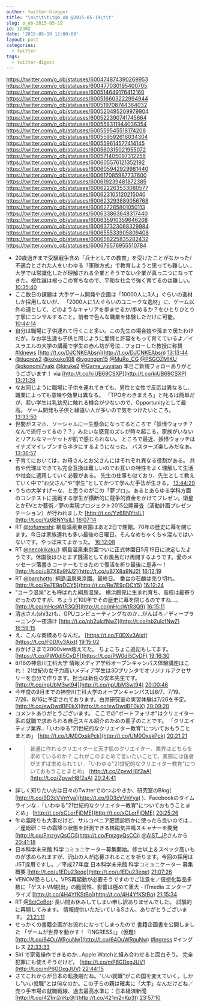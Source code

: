 ```yaml
---
author: twitter-blogger
title: "\n\t\t\t\t@o_ob @2015-05-19\t\t"
slug: o_ob-2015-05-19
id: 12302
date: '2015-05-19 12:00:00'
layout: post
categories:
  - twitter
tags:
  - twitter-digest
---
```


https://twitter.com/o_ob/statuses/600474874390269953 https://twitter.com/o_ob/statuses/600477030195400705 https://twitter.com/o_ob/statuses/600514649176412160 https://twitter.com/o_ob/statuses/600516603222994944 https://twitter.com/o_ob/statuses/600519708744364032 https://twitter.com/o_ob/statuses/600520495209979904 https://twitter.com/o_ob/statuses/600522390741745664 https://twitter.com/o_ob/statuses/600558311944036354 https://twitter.com/o_ob/statuses/600559545518174208 https://twitter.com/o_ob/statuses/600559592616034304 https://twitter.com/o_ob/statuses/600559614577414145 https://twitter.com/o_ob/statuses/600560315021955072 https://twitter.com/o_ob/statuses/600571405097312256 https://twitter.com/o_ob/statuses/600605576121352192 https://twitter.com/o_ob/statuses/600605942929981440 https://twitter.com/o_ob/statuses/600617085987737600 https://twitter.com/o_ob/statuses/600619239481872385 https://twitter.com/o_ob/statuses/600622263533080577 https://twitter.com/o_ob/statuses/600623105120215040 https://twitter.com/o_ob/statuses/600623293889056768 https://twitter.com/o_ob/statuses/600627285801050113 https://twitter.com/o_ob/statuses/600633863648317440 https://twitter.com/o_ob/statuses/600635910359646208 https://twitter.com/o_ob/statuses/600637323068329984 https://twitter.com/o_ob/statuses/600655533905809408 https://twitter.com/o_ob/statuses/600658225835282432 https://twitter.com/o_ob/statuses/600676576955510784  

*   20歳過ぎまで受験戦争含め「兵士としての教育」を受けたことがなかった/不適合とされた人をいわゆる「軍隊方式」で教育しようと思っても難しい...大学では常識化したが理解される企業とそうでない企業が真っ二つになってきた。根性論は根っこの育ちなので、平和な社会で強く育てるのは難しい。 [10:35:40](https://twitter.com/o_ob/statuses/600474874390269953)
*   ここ数日の課題は 大手ゲーム開発や企画は「10000人に3人」ぐらいの逸材しか採用しないが、 「2000人に1人ぐらいのユニークな逸材」に、ゲーム以外の道として、どのようなキャリアを歩ませるか/歩めるか？をひとりひとり丁寧にコンサルすること。前者で色んな職業を体験しただけに可能。 [10:44:14](https://twitter.com/o_ob/statuses/600477030195400705)
*   自分は職場に子供連れて行くこと多い。この先生の場合娘や孫まで居たわけだが。なお学生達も子供と同じように愛情と許容をもって育てているよ／イスラエルの大学の講義で学生の赤ん坊が号泣…フォローした教授に称賛 [#ldnews](https://twitter.com/search?q=%23ldnews&src=hash) [http://t.co/DJCNKEAbsn](http://t.co/DJCNKEAbsn) [13:13:44](https://twitter.com/o_ob/statuses/600514649176412160)
*   [@tiucrew2](https://twitter.com/tiucrew2) [@kokoko108](https://twitter.com/kokoko108) [@ygongon15](https://twitter.com/ygongon15) [@MuRo_CG](https://twitter.com/MuRo_CG) [@PSGOZMIKU](https://twitter.com/PSGOZMIKU) [@okonomi7yaki](https://twitter.com/okonomi7yaki) [@kiruke2](https://twitter.com/kiruke2) [@Game_yuyatan](https://twitter.com/Game_yuyatan) 本日ご新規フォローありがとうございます！ via [http://t.co/kiUB69CSXP](http://t.co/kiUB69CSXP) [13:21:29](https://twitter.com/o_ob/statuses/600516603222994944)
*   なお同じように職場に子供を連れてきても、男性と女性で反応は異なるし、職業によっても意味や効果は異なる。 「TPOをわきまえろ」と叱るは簡単だが、若い学生は乳幼児に触れる機会が少ないので、Opportunityとして最高。 ゲーム開発も子供と縁遠い人が多いので気をつけたいところ。 [13:33:50](https://twitter.com/o_ob/statuses/600519708744364032)
*   世間がスマホ、ソーシャルに一生懸命になってるところで「妖怪ウォッチ？なんで流行ってるの？？」みたいな感覚のズレが時々起こる。家族がいないとリアルなマーケットが肌で感じられない。 ところで最近、妖怪ウォッチはイナズマイレブンすらネタにするようになった。 バスターズ楽しみだなあ。 [13:36:57](https://twitter.com/o_ob/statuses/600520495209979904)
*   子育てにおいては、お母さんとお父さんにはそれぞれ異なる役割がある。 共有や代理はできても完全互換は難しいのでお互いの特性をよく理解して生活や社会に適用していく必要がある。 先生の仕事も似ており、先生として教えていく中で"お父さん"や"学生"としてかつて学んだ手法が生きる。 [13:44:29](https://twitter.com/o_ob/statuses/600522390741745664)
*   うちの大学すげーな、と思うのがこの「夢プロ」。あるとあらゆる学科方面のコンテストに挑戦する学生が横断的に競争的資金をかけてプレゼン。衛星とかEVとか藝術／夢の実現プロジェクト2015公開審査（活動計画プレゼンテーション）が行われました [http://t.co/Yz6BNYtsIL](http://t.co/Yz6BNYtsIL) [16:07:14](https://twitter.com/o_ob/statuses/600558311944036354)
*   RT [@tofumeshi](https://twitter.com/tofumeshi): 綱島温泉東京園はあと2日で閉館。70年の歴史に幕を閉じます。今日は家族連れも多い最後の日曜日。そんなめちゃくちゃ混んではいないです。やっぱ来てよかった。 [16:12:08](https://twitter.com/o_ob/statuses/600559545518174208)
*   RT [@necokikaku1](https://twitter.com/necokikaku1): 綱島温泉東京園ついに正式休園日5月19日に決定したようです。休園後はひとまず銭湯としてお風呂だけ再開するようです。愛のメッセージ落書きコーナーもできたので復活を祈り最後に是非〜！ [http://t.co/uB7X8a9NJ2](http://t.co/uB7X8a9NJ2) [16:12:19](https://twitter.com/o_ob/statuses/600559592616034304)
*   RT [@barchotto](https://twitter.com/barchotto): 綱島温泉東京園。最終日。 番台の石鹸は売り切れ。 [http://t.co/Re7E9qDCY5](http://t.co/Re7E9qDCY5) [16:12:24](https://twitter.com/o_ob/statuses/600559614577414145)
*   "コーラ温泉"とも呼ばれた綱島温泉。 横浜鶴見に生まれ育ち、高校は最寄りだったのですが、ちょうど100年でその歴史に幕を閉じるのですね…。 [http://t.co/mHcsWtR3Q9](http://t.co/mHcsWtR3Q9) [16:15:11](https://twitter.com/o_ob/statuses/600560315021955072)
*   清水さん(shi3z)も、GPUコンピューティングなのか…がんばろ／ディープラーニング一夜漬け [http://t.co/nb2uIcfNwZ](http://t.co/nb2uIcfNwZ) [16:59:15](https://twitter.com/o_ob/statuses/600571405097312256)
*   え、こんな商標ありなんだ。 [https://t.co/F0DXv3Aixt](https://t.co/F0DXv3Aixt) [19:15:02](https://twitter.com/o_ob/statuses/600605576121352192)
*   おかげさまで2000view超えてた。 ちょこちょこ追記もしてます。 [https://t.co/PW0dI5CyDF](https://t.co/PW0dI5CyDF) [19:16:30](https://twitter.com/o_ob/statuses/600605942929981440)
*   8/16の神奈川工科大学 情報メディア学科オープンキャンパス体験講座はこれ！ 21世紀の女子力高いメディア学生は3Dプリンタでオリジナルアクセサリーを自分で作ります。担当は新任の安本先生です。 [http://t.co/npUbM3wt94](http://t.co/npUbM3wt94) [20:00:46](https://twitter.com/o_ob/statuses/600617085987737600)
*   今年度の9月までの神奈川工科大学のオープンキャンパスは6/7、7/19、7/26、8/16に予定されております。白井研究室の実習体験は7/26を予定。 [http://t.co/ewDwdBF0kX](http://t.co/ewDwdBF0kX) [20:09:20](https://twitter.com/o_ob/statuses/600619239481872385)
*   コメントありがとうございます。 ここでの"ポートフォリオ"はクリエイター系の就職で求められる自己スキル紹介のための冊子のことです。 「クリエイティブ業界..「いわゆる"21世紀的なクリエイター教育"についておもうことまとめ」 [http://t.co/UM0OxskPck](http://t.co/UM0OxskPck) [20:21:21](https://twitter.com/o_ob/statuses/600622263533080577)
*   > 普通に作れるクリエイターと天才肌のクリエイター、業界はどちらを求めているのか？ これがこのまとめで言いたいことで、実際には後者がまずは求められてい..「いわゆる"21世紀的なクリエイター教育"についておもうことまとめ」 [http://t.co/ZpvwH8f2aA](http://t.co/ZpvwH8f2aA) [20:24:41](https://twitter.com/o_ob/statuses/600623105120215040)
*   詳しく知りたい方は日々のTwitterでのつぶやきか、研究室のBlog( [http://t.co/9D3cVVnYya](http://t.co/9D3cVVnYya) )、Facebookのタイムラインな..「いわゆる"21世紀的なクリエイター教育"についておもうことまとめ」 [http://t.co/xCLorFjDME](http://t.co/xCLorFjDME) [20:25:26](https://twitter.com/o_ob/statuses/600623293889056768)
*   牛の霜降りも大事だけど、サルコペニア肥満診断かに使ったら良いのでは…／産総研：牛の霜降り状態を計測できる核磁気共鳴スキャナーを開発 [http://t.co/FmzgvQsCCi](http://t.co/FmzgvQsCCi) [@AIST_JP](https://twitter.com/AIST_JP)さんから [20:41:18](https://twitter.com/o_ob/statuses/600627285801050113)
*   日本科学未来館 科学コミュニケーター募集開始。修士以上＆スペック高いものが求められますが、沢山の人が応募されることを祈ります。今回の採用はJST採用ですし。／平成27年度 日本科学未来館 科学コミュニケーター 募集概要 [http://t.co/u1EDu23eqe](http://t.co/u1EDu23eqe) [21:07:26](https://twitter.com/o_ob/statuses/600633863648317440)
*   VENOM恐ろしい。VPS再起動が必要そうですのでご注意を／仮想化製品多数に「ゲストVM脱出」の脆弱性、影響は極めて重大 - ITmedia エンタープライズ [http://t.co/4H4YfKStBo](http://t.co/4H4YfKStBo) [21:15:34](https://twitter.com/o_ob/statuses/600635910359646208)
*   RT [@SciCoBot](https://twitter.com/SciCoBot): 長い間お休みしてしまい申し訳ありませんでした。 試験的に再開してみます。 情報提供いただいているSさん、ありがとうございます。 [21:21:11](https://twitter.com/o_ob/statuses/600637323068329984)
*   せっかくの書籍企画がお流れになってしまったので 書籍企画書を公開しました 「ゲームが世界を動かす！『INGRESS』」（仮題） [http://t.co/64OuWRguNw](http://t.co/64OuWRguNw) [#Ingress](https://twitter.com/search?q=%23Ingress&src=hash) #イングレス [22:33:33](https://twitter.com/o_ob/statuses/600655533905809408)
*   Siri で家電操作できるのか...Apple Watchと組み合わせると面白そう。 完全犯罪にも使えそうだけど。 [http://t.co/mP6GDxgJUV](http://t.co/mP6GDxgJUV) [22:44:15](https://twitter.com/o_ob/statuses/600658225835282432)
*   さてこれからが日本の転換期だね。"いい就職"がこの国を変えていく。しかし"いい就職"とは何なのか。この子らの親は確実に「大手」なんだけどね／売り手市場の就職戦線、過去最高水準に：日本経済新聞 [http://t.co/421m2nKp3t](http://t.co/421m2nKp3t) [23:57:10](https://twitter.com/o_ob/statuses/600676576955510784)